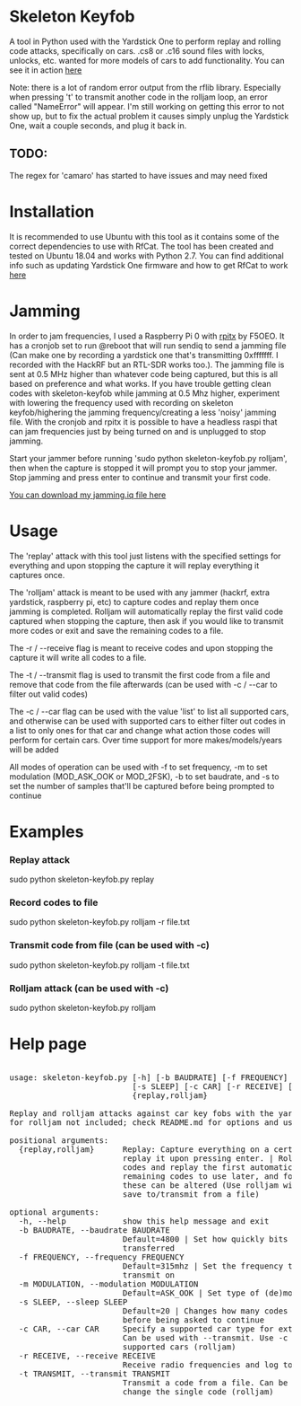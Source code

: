 # Skeleton Keyfob
A tool in Python used with the Yardstick One to perform replay and rolling code attacks, specifically on cars.
.cs8 or .c16 sound files with locks, unlocks, etc. wanted for more models of cars to add functionality.
You can see it in action [here](https://drive.google.com/file/d/1sS5OtAmSIbzfZ4kXAUz35Yv1kf-Xx-Rs/view?usp=sharing)

Note: there is a lot of random error output from the rflib library.  Especially when pressing 't' to transmit another code in the rolljam loop, an error called "NameError" will appear.  I'm still working on getting this error to not show up, but to fix the actual problem it causes simply unplug the Yardstick One, wait a couple seconds, and plug it back in.

## TODO:
The regex for 'camaro' has started to have issues and may need fixed

# Installation
It is recommended to use Ubuntu with this tool as it contains some of the correct dependencies to use with RfCat.  The tool has been created and tested on Ubuntu 18.04 and works with Python 2.7.  You can find additional info such as updating Yardstick One firmware and how to get RfCat to work [here](https://github.com/atlas0fd00m/rfcat)


# Jamming
In order to jam frequencies, I used a Raspberry Pi 0 with [rpitx](https://github.com/F5OEO/rpitx) by F5OEO.  It has a cronjob set to run @reboot that will run sendiq to send a jamming file (Can make one by recording a yardstick one that's transmitting 0xfffffff. I recorded with the HackRF but an RTL-SDR works too.).  The jamming file is sent at 0.5 MHz higher than whatever code being captured, but this is all based on preference and what works.  If you have trouble getting clean codes with skeleton-keyfob while jamming at 0.5 Mhz higher, experiment with lowering the frequency used with recording on skeleton keyfob/highering the jamming frequency/creating a less 'noisy' jamming file.  With the cronjob and rpitx it is possible to have a headless raspi that can jam frequencies just by being turned on and is unplugged to stop jamming.

Start your jammer before running 'sudo python skeleton-keyfob.py rolljam', then when the capture is stopped it will prompt you to stop your jammer.  Stop jamming and press enter to continue and transmit your first code. 

[You can download my jamming.iq file here](https://drive.google.com/file/d/19XTQrPqh8WYtxGR6043IdibjKjYaaXo8/view?usp=sharing)

# Usage
The 'replay' attack with this tool just listens with the specified settings for everything and upon stopping the capture it will replay everything it captures once.

The 'rolljam' attack is meant to be used with any jammer (hackrf, extra yardstick, raspberry pi, etc) to capture codes and replay them once jamming is completed.  Rolljam will automatically replay the first valid code captured when stopping the capture, then ask if you would like to transmit more codes or exit and save the remaining codes to a file.

The -r / --receive flag is meant to receive codes and upon stopping the capture it will write all codes to a file.

The -t / --transmit flag is used to transmit the first code from a file and remove that code from the file afterwards (can be used with -c / --car to filter out valid codes)

The -c / --car flag can be used with the value 'list' to list all supported cars, and otherwise can be used with supported cars to either filter out codes in a list to only ones for that car and change what action those codes will perform for certain cars.  Over time support for more makes/models/years will be added

All modes of operation can be used with -f to set frequency, -m to set modulation (MOD_ASK_OOK or MOD_2FSK), -b to set baudrate, and -s to set the number of samples that'll be captured before being prompted to continue

# Examples
### Replay attack
sudo python skeleton-keyfob.py replay
### Record codes to file
sudo python skeleton-keyfob.py rolljam -r file.txt
### Transmit code from file (can be used with -c)
sudo python skeleton-keyfob.py rolljam -t file.txt
### Rolljam attack (can be used with -c)
sudo python skeleton-keyfob.py rolljam

# Help page
<pre>

usage: skeleton-keyfob.py [-h] [-b BAUDRATE] [-f FREQUENCY] [-m MODULATION]
                          [-s SLEEP] [-c CAR] [-r RECEIVE] [-t TRANSMIT]
                          {replay,rolljam}

Replay and rolljam attacks against car key fobs with the yardstick one. Jammer
for rolljam not included; check README.md for options and usage

positional arguments:
  {replay,rolljam}      Replay: Capture everything on a certain frequency and
                        replay it upon pressing enter. | Rolljam: Capture
                        codes and replay the first automatically. Saves
                        remaining codes to use later, and for certain cars
                        these can be altered (Use rolljam with -r or -t to
                        save to/transmit from a file)

optional arguments:
  -h, --help            show this help message and exit
  -b BAUDRATE, --baudrate BAUDRATE
                        Default=4800 | Set how quickly bits are read and
                        transferred
  -f FREQUENCY, --frequency FREQUENCY
                        Default=315mhz | Set the frequency to receive and
                        transmit on
  -m MODULATION, --modulation MODULATION
                        Default=ASK_OOK | Set type of (de)modulation
  -s SLEEP, --sleep SLEEP
                        Default=20 | Changes how many codes are captured
                        before being asked to continue
  -c CAR, --car CAR     Specify a supported car type for extra functionality.
                        Can be used with --transmit. Use -c list to see all
                        supported cars (rolljam)
  -r RECEIVE, --receive RECEIVE
                        Receive radio frequencies and log to file (rolljam)
  -t TRANSMIT, --transmit TRANSMIT
                        Transmit a code from a file. Can be used with --car to
                        change the single code (rolljam)

</pre>

